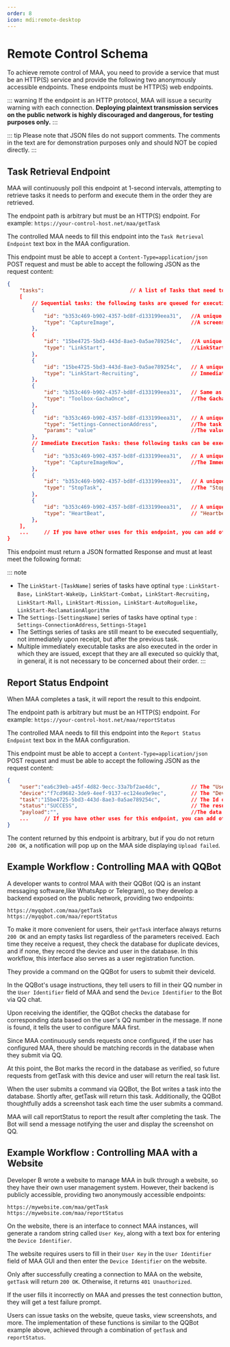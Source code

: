 ```yaml
---
order: 8
icon: mdi:remote-desktop
---
```


# Remote Control Schema

To achieve remote control of MAA, you need to provide a service that must be an HTTP(S) service and provide the following two anonymously accessible endpoints. These endpoints must be HTTP(S) web endpoints.

::: warning
If the endpoint is an HTTP protocol, MAA will issue a security warning with each connection. **Deploying plaintext transmission services on the public network is highly discouraged and dangerous, for testing purposes only.**
:::

::: tip
Please note that JSON files do not support comments. The comments in the text are for demonstration purposes only and should NOT be copied directly.
:::

## Task Retrieval Endpoint

MAA will continuously poll this endpoint at 1-second intervals, attempting to retrieve tasks it needs to perform and execute them in the order they are retrieved.

The endpoint path is arbitrary but must be an HTTP(S) endpoint. For example: `https://your-control-host.net/maa/getTask`

The controlled MAA needs to fill this endpoint into the `Task Retrieval Endpoint` text box in the MAA configuration.

This endpoint must be able to accept a `Content-Type=application/json` POST request and must be able to accept the following JSON as the request content:

```json
{
    "tasks":                            // A list of Tasks that need to be allowed to be executed by the MAA, the types supported currently are shown in the example, and the connection is considered invalid if the tasks do not exist.
    [
        // Sequential tasks: the following tasks are queued for execution in the order in which they are issued.
        {
            "id": "b353c469-b902-4357-bd8f-d133199eea31",   //A unique uuid for the task, type : string, which will be used when reporting on the task.
            "type": "CaptureImage",                         //A screenshot task that takes a screenshot of the current emulator and puts it in the payload of the reporting task as a Base64 string. If you need to issue this type of task, be sure to pay attention to the maximum request size that your endpoint can accept, as the screenshot size will lager than 10MB and exceed the default size limit of a typical gateway.
        },
        {
            "id": "15be4725-5bd3-443d-8ae3-0a5ae789254c",   //A unique uuid for the task, type : string, which will be used when reporting on the task.
            "type": "LinkStart",                            //LinkStart😄
        },
        {
            "id": "15be4725-5bd3-443d-8ae3-0a5ae789254c",   // A unique uuid, used in the same way as above.
            "type": "LinkStart-Recruiting",                 // Immediately executes the corresponding sub-function of ‘LinkStart’ individually according to the current configuration, ignoring the tick box of this function on the GUI. The optional values for this type of Type are detailed below.
        },
        {
            "id": "b353c469-b902-4357-bd8f-d133199eea31",   // Same as ‘id’ above
            "type": "Toolbox-GachaOnce",                    //The Gacha function in the toolbox, with optional values for this class Type:Toolbox-GachaOnce, Toolbox-GachaTenTimes
        },
        {
            "id": "b353c469-b902-4357-bd8f-d133199eea31",   // A unique uuid, used in the same way as above.
            "type": "Settings-ConnectionAddress",           //The task of modifying a configuration item is equivalent to executing the ConfigurationHelper.SetValue("ConnectionAddress", params); For security reasons, not every configuration can be modified, and those that can are detailed below.
            "params": "value"                               //The value you want to config
        },
        // Immediate Execution Tasks: these following tasks can be executed in a Sequential Execution Task run and the MAA guarantees that any of the following tasks will return results as soon as possible, and are typically used for control of the remote control function itself.
        {
            "id": "b353c469-b902-4357-bd8f-d133199eea31",   // A unique uuid, used in the same way as above.
            "type": "CaptureImageNow",                      //The Immediate Screenshot task is basically the same as the Screenshot task above, the only difference is that this task will be run immediately without waiting for other tasks.
        },
        {
            "id": "b353c469-b902-4357-bd8f-d133199eea31",   // A unique uuid, used in the same way as above.
            "type": "StopTask",                             //The "Stop current task" task will attempt to end the currently running task. If there are other tasks in the task list it will continue with the next one. This task does not wait to confirm that the current task has stopped before returning, so use the "HeartBeat" task to confirm that the stop command has taken effect.
        },
        {
            "id": "b353c469-b902-4357-bd8f-d133199eea31",   // A unique uuid, used in the same way as above.
            "type": "HeartBeat",                            // "Heartbeat" task, the task will immediately return the current ‘sequential task’ queue in the task is executing as the Payload, if there is currently no task execution, return the empty string.
        },
    ],
    ...     // If you have other uses for this endpoint, you can add other return values of your own, but MAA will only read tasks.
}
```

This endpoint must return a JSON formatted Response and must at least meet the following format:

::: note

- The `LinkStart-[TaskName]` series of tasks have optinal `type` : `LinkStart-Base`，`LinkStart-WakeUp`，`LinkStart-Combat`，`LinkStart-Recruiting`，`LinkStart-Mall`，`LinkStart-Mission`，`LinkStart-AutoRoguelike`，`LinkStart-ReclamationAlgorithm`
- The `Settings-[SettingsName]` series of tasks have optinal `type` : `Settings-ConnectionAddress`, `Settings-Stage1`
- The Settings series of tasks are still meant to be executed sequentially, not immediately upon receipt, but after the previous task.
- Multiple immediately executable tasks are also executed in the order in which they are issued, except that they are all executed so quickly that, in general, it is not necessary to be concerned about their order.
    :::

## Report Status Endpoint

When MAA completes a task, it will report the result to this endpoint.

The endpoint path is arbitrary but must be an HTTP(S) endpoint. For example: `https://your-control-host.net/maa/reportStatus`

The controlled MAA needs to fill this endpoint into the `Report Status Endpoint` text box in the MAA configuration.

This endpoint must be able to accept a `Content-Type=application/json` POST request and must be able to accept the following JSON as the request content:

```json
{
    "user":"ea6c39eb-a45f-4d82-9ecc-33a7bf2ae4dc",          // The "User Identifier" you filled in the MAA settings.
    "device":"f7cd9682-3de9-4eef-9137-ec124ea9e9ec",        // The "Device Identifier" automatically generated in the MAA.
    "task":"15be4725-5bd3-443d-8ae3-0a5ae789254c",          // The Id of the task to be reported on, corresponding to the Id when 'getTask'.
    "status":"SUCCESS",                                     // The result of the task execution, SUCCESS or FAILED. generally, regardless of the success of the task execution will only return SUCCESS, only in special circumstances will return FAILED, will return FAILED situation, will be explicitly described in the above task introduction.
    "payload":"",                                           //The data to carry when reporting, string type. Depends on the task type, for example, when reporting on a screenshot task, the Base64 string of the screenshot will be carried here.
    ...     // If you have other uses for this endpoint, you can add other return values of your own, but MAA will only post upper value.
}
```

The content returned by this endpoint is arbitrary, but if you do not return `200 OK`, a notification will pop up on the MAA side displaying `Upload failed`.

## Example Workflow : Controlling MAA with QQBot

A developer wants to control MAA with their QQBot (QQ is an instant messaging software,like WhatsApp or Telegram), so they develop a backend exposed on the public network, providing two endpoints:

```text
https://myqqbot.com/maa/getTask
https://myqqbot.com/maa/reportStatus
```

To make it more convenient for users, their `getTask` interface always returns `200 OK` and an empty tasks list regardless of the parameters received.
Each time they receive a request, they check the database for duplicate devices, and if none, they record the device and user in the database.
In this workflow, this interface also serves as a user registration function.

They provide a command on the QQBot for users to submit their deviceId.

In the QQBot's usage instructions, they tell users to fill in their QQ number in the `User Identifier` field of MAA and send the `Device Identifier` to the Bot via QQ chat.

Upon receiving the identifier, the QQBot checks the database for corresponding data based on the user's QQ number in the message. If none is found, it tells the user to configure MAA first.

Since MAA continuously sends requests once configured, if the user has configured MAA, there should be matching records in the database when they submit via QQ.

At this point, the Bot marks the record in the database as verified, so future requests from getTask with this device and user will return the real task list.

When the user submits a command via QQBot, the Bot writes a task into the database. Shortly after, getTask will return this task. Additionally, the QQBot thoughtfully adds a screenshot task each time the user submits a command.

MAA will call reportStatus to report the result after completing the task. The Bot will send a message notifying the user and display the screenshot on QQ.

## Example Workflow : Controlling MAA with a Website

Developer B wrote a website to manage MAA in bulk through a website, so they have their own user management system. However, their backend is publicly accessible, providing two anonymously accessible endpoints:

```text
https://mywebsite.com/maa/getTask
https://mywebsite.com/maa/reportStatus
```

On the website, there is an interface to connect MAA instances, will generate a random string called `User Key`, along with a text box for entering the `Device Identifier`.

The website requires users to fill in their `User Key` in the `User Identifier` field of MAA GUI and then enter the `Device Identifier` on the website.

Only after successfully creating a connection to MAA on the website, `getTask` will return `200 OK`. Otherwise, it returns `401 Unauthorized`.

If the user fills it incorrectly on MAA and presses the test connection button, they will get a test failure prompt.

Users can issue tasks on the website, queue tasks, view screenshots, and more. The implementation of these functions is similar to the QQBot example above, achieved through a combination of `getTask` and `reportStatus`.
